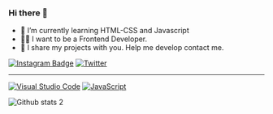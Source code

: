 ### Hi there 👋

- 🌱 I’m currently learning HTML-CSS and Javascript 
- 👨‍💻 I want to be a Frontend Developer. 
- 💬 I share my projects with you. Help me develop contact me.

<!--
**batuhantaze/batuhantaze** is a ✨ _special_ ✨ repository because its `README.md` (this file) appears on your GitHub profile.

Here are some ideas to get you started:

- 🔭 I’m currently working on ...
- 🌱 I’m currently learning ...
- 👯 I’m looking to collaborate on ...
- 🤔 I’m looking for help with ...
- 💬 Ask me about ...
- 📫 How to reach me: ...
- 😄 Pronouns: ...
- ⚡ Fun fact: ...
-->


[![Instagram Badge](https://img.shields.io/badge/-Instagram-C13584?style=flat-quare&labelColor=C13584&logo=instagram&logoColor=white&link=link)](link) 
[![Twitter](https://badgen.net/badge/icon/twitter?icon=twitter&label)](https://twitter.com/batuhantazee)


---
[![Visual Studio Code](https://img.shields.io/badge/--007ACC?logo=visual%20studio%20code&logoColor=ffffff)](https://code.visualstudio.com/)
[![JavaScript](https://img.shields.io/badge/--F7DF1E?logo=javascript&logoColor=000)](https://www.javascript.com/)


![Github stats 2](https://github-readme-stats.vercel.app/api?username=batuhantaze&show_icons=true&theme=radical)

